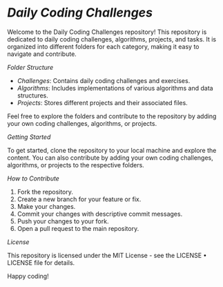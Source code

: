 # *Daily Coding Challenges*

Welcome to the Daily Coding Challenges repository! This repository is dedicated to daily coding challenges, algorithms, projects, and tasks. It is organized into different folders for each category, making it easy to navigate and contribute.

*Folder Structure*

- *Challenges*: Contains daily coding challenges and exercises.
- *Algorithms*: Includes implementations of various algorithms and data structures.
- *Projects*: Stores different projects and their associated files.

Feel free to explore the folders and contribute to the repository by adding your own coding challenges, algorithms, or projects.

*Getting Started*

To get started, clone the repository to your local machine and explore the content. You can also contribute by adding your own coding challenges, algorithms, or projects to the respective folders.

*How to Contribute*

1. Fork the repository.
2. Create a new branch for your feature or fix.
3. Make your changes.
4. Commit your changes with descriptive commit messages.
5. Push your changes to your fork.
6. Open a pull request to the main repository.

*License*

This repository is licensed under the MIT License - see the LICENSE • LICENSE file for details.

Happy coding!
